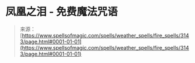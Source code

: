 <!--yml

category: 未分类

date: 2024-06-12 18:36:58

-->

# 凤凰之泪 - 免费魔法咒语

> 来源：[https://www.spellsofmagic.com/spells/weather_spells/fire_spells/3143/page.html#0001-01-01](https://www.spellsofmagic.com/spells/weather_spells/fire_spells/3143/page.html#0001-01-01)
